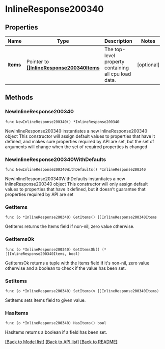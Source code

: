# InlineResponse200340

## Properties

Name | Type | Description | Notes
------------ | ------------- | ------------- | -------------
**Items** | Pointer to [**[]InlineResponse200340Items**](InlineResponse200340Items.md) | The top-level property containing all cpu load data. | [optional] 

## Methods

### NewInlineResponse200340

`func NewInlineResponse200340() *InlineResponse200340`

NewInlineResponse200340 instantiates a new InlineResponse200340 object
This constructor will assign default values to properties that have it defined,
and makes sure properties required by API are set, but the set of arguments
will change when the set of required properties is changed

### NewInlineResponse200340WithDefaults

`func NewInlineResponse200340WithDefaults() *InlineResponse200340`

NewInlineResponse200340WithDefaults instantiates a new InlineResponse200340 object
This constructor will only assign default values to properties that have it defined,
but it doesn't guarantee that properties required by API are set

### GetItems

`func (o *InlineResponse200340) GetItems() []InlineResponse200340Items`

GetItems returns the Items field if non-nil, zero value otherwise.

### GetItemsOk

`func (o *InlineResponse200340) GetItemsOk() (*[]InlineResponse200340Items, bool)`

GetItemsOk returns a tuple with the Items field if it's non-nil, zero value otherwise
and a boolean to check if the value has been set.

### SetItems

`func (o *InlineResponse200340) SetItems(v []InlineResponse200340Items)`

SetItems sets Items field to given value.

### HasItems

`func (o *InlineResponse200340) HasItems() bool`

HasItems returns a boolean if a field has been set.


[[Back to Model list]](../README.md#documentation-for-models) [[Back to API list]](../README.md#documentation-for-api-endpoints) [[Back to README]](../README.md)


